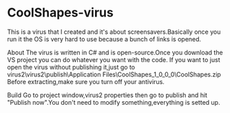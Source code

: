 # CoolShapes-virus
This is a virus that I created and it's about screensavers.Basically once you run it the OS is very hard to use because a bunch of links is opened.


About
The virus is written in C# and is open-source.Once you download the VS project you can do whatever you want with the code.
If you want to just open the virus without publishing it,just go to virus2\virus2\publish\Application Files\CoolShapes_1_0_0_0\CoolShapes.zip
Before extracting,make sure you turn off your antivirus.

Build
Go to project window,virus2 properties then go to publish and hit "Publish now".You don't need to modify something,everything is setted up.
